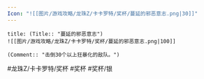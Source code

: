 ```yaml
---
Icon: "![[图片/游戏攻略/龙珠Z/卡卡罗特/奖杯/蔓延的邪恶意志.png|30]]"
---
```

```ad-common-silver-trophy
title: (Title:: "蔓延的邪恶意志")
![[图片/游戏攻略/龙珠Z/卡卡罗特/奖杯/蔓延的邪恶意志.png|100]]

(Comment:: "击倒30个以上狂暴化的敌队。")
```

#龙珠Z/卡卡罗特/奖杯 #奖杯 #奖杯/银

